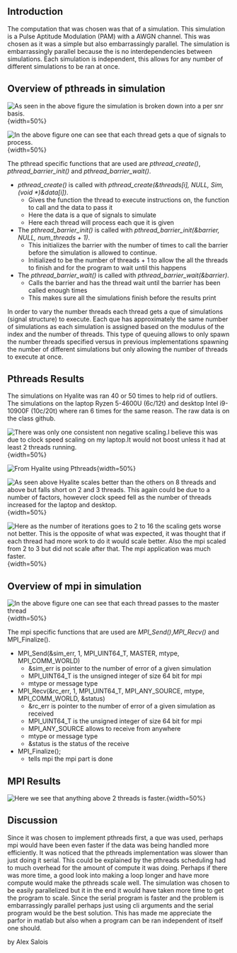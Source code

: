 
## Introduction
The computation that was chosen was that of a simulation.
This simulation is a Pulse Aptitude Modulation (PAM) with a AWGN channel.
This was chosen as it was a simple but also embarrassingly parallel.
The simulation is embarrassingly parallel because the is no interdependencies between simulations.
Each simulation is independent, this allows for any number of different simulations to be ran at once.    
 
## Overview of pthreads in simulation
![As seen in the above figure the simulation is broken down into a per snr basis. ](pthreads-PerSNR.drawio.png "Title"){width=50%}


![In the above figure one can see that each thread gets a que of signals to process.](pthreads-pthreads.drawio.png "Title"){width=50%}


The pthread specific functions that are used are *pthread_create()*, *pthread_barrier_init()* and *pthread_barrier_wait()*.
* *pthread_create()* is called with _pthread_create(&threads[i], NULL, Sim, (void *)&data[i])_.
  * Gives the function the thread to execute instructions on, the function to call and the data to pass it
  * Here the data is a que of signals to simulate
  * Here each thread will process each que it is given
* The *pthread_barrier_init()* is called with _pthread_barrier_init(&barrier, NULL, num_threads + 1)_.
  * This initializes the barrier with the number of times to call the barrier before the simulation is allowed to continue.
  * Initialized to be the number of threads + 1 to allow the all the threads to finish and for the program to wait until this happens
* The *pthread_barrier_wait()* is called with _pthread_barrier_wait(&barrier)_.
  * Calls the barrier and has the thread wait until the barrier has been called enough times
  * This makes sure all the simulations finish before the results print

In order to vary the number threads each thread gets a que of simulations (signal structure) to execute.
Each que has approximately the same number of simulations as each simulation is assigned based on the modulus of the index and the number of threads.
This type of queuing allows to only spawn the number threads specified versus in previous implementations spawning the number of different simulations but only allowing the number of threads to execute at once.

## Pthreads Results
The simulations on Hyalite was ran 40 or 50 times to help rid of outliers.
The simulations on the laptop Ryzen 5-4600U (6c/12t) and desktop Intel i9-10900F (10c/20t) where ran 6 times for the same reason.
The raw data is on the class github.

![There was only one consistent non negative scaling.I believe this was due to clock speed scaling on my laptop.It would not boost unless it had at least 2 threads running.](r5.png "Title"){width=50%}


![From Hyalite using Pthreads](hyalite_14.png "Title"){width=50%}


![As seen above Hyalite scales better than the others on 8 threads and above but falls short on 2 and 3 threads. This again could be due to a number of factors, however clock speed fell as the number of threads increased for the laptop and desktop. ](scale_14.png "Title"){width=50%}
 

![Here as the number of iterations goes to 2 to 16 the scaling gets worse not better. This is the opposite of what was expected, it was thought that if each thread had more work to do it would scale better. Also the mpi scaled from 2 to 3 but did not scale after that. The mpi application was much faster.](hyalite_scale.png "Title"){width=50%}



## Overview of mpi in simulation
![In the above figure one can see that each thread passes to the master thread](pthreads-mpi.drawio.png "Title"){width=50%}  


The mpi specific functions that are used are *MPI_Send()*,*MPI_Recv()* and MPI_Finalize().
* MPI_Send(&sim_err, 1, MPI_UINT64_T, MASTER, mtype, MPI_COMM_WORLD)
  * &sim_err is pointer to the number of error of a given simulation
  * MPI_UINT64_T is the unsigned integer of size 64 bit for mpi
  * mtype or message type
* MPI_Recv(&rc_err, 1, MPI_UINT64_T, MPI_ANY_SOURCE, mtype, MPI_COMM_WORLD, &status)
  * &rc_err is pointer to the number of error of a given simulation as received
  * MPI_UINT64_T is the unsigned integer of size 64 bit for mpi
  * MPI_ANY_SOURCE allows to receive from anywhere
  * mtype or message type
  * &status is the status of the receive
* MPI_Finalize();
  * tells mpi the mpi part is done

## MPI Results
![Here we see that anything above 2 threads is faster.](hyalite_mpi_14.png){width=50%}



## Discussion
Since it was chosen to implement pthreads first, a que was used, perhaps mpi would have been even faster if the data was being handled more efficiently.
It was noticed that the pthreads implementation was slower than just doing it serial.
This could be explained by the pthreads scheduling had to much overhead for the amount of compute it was doing.
Perhaps if there was more time, a good look into making a loop longer and have more compute would make the pthreads scale well.
The simulation was chosen to be easily parallelized but it in the end it would have taken more time to get the program to scale.
Since the serial program is faster and the problem is embarrassingly parallel perhaps just using cli arguments and the serial program would be the best solution.
This has made me appreciate the parfor in matlab but also when a program can be ran independent of itself one should. 

by Alex Salois